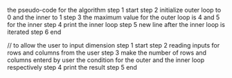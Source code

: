 the pseudo-code for the algorithm 
step 1 start 
step 2 initialize outer loop to 0 and the inner to 1 
step 3 the maximum value for the outer loop is 4 and 5 for the inner 
step 4 print the inner loop 
step 5 new line after the inner loop is iterated 
step 6 end 


// to allow the user to input dimension
step 1 start 
step 2 reading inputs for rows and columns from the user 
step 3 make the number of rows and columns enterd by user the condition for the outer and the inner loop respectively 
step 4 print the result 
step 5 end 
